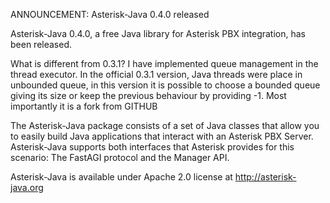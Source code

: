 ANNOUNCEMENT: Asterisk-Java 0.4.0 released

Asterisk-Java 0.4.0, a free Java library for Asterisk PBX integration,
has been released.

What is different from 0.3.1? 
I have implemented queue management in the thread executor. 
In the official 0.3.1 version, Java threads were place in unbounded queue, in this version it is possible to choose 
a bounded queue giving its size or keep the previous behaviour by providing -1. 
Most importantly it is a fork from GITHUB

The Asterisk-Java package consists of a set of Java classes that allow
you to easily build Java applications that interact with an Asterisk
PBX Server. Asterisk-Java supports both interfaces that Asterisk 
provides for this scenario: The FastAGI protocol and the Manager API.

Asterisk-Java is available under Apache 2.0 license at http://asterisk-java.org